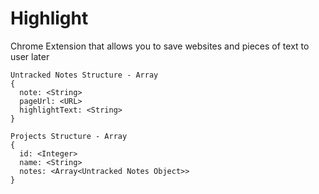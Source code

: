 # Highlight
Chrome Extension that allows you to save websites and pieces of text to user later

```
Untracked Notes Structure - Array
{
  note: <String>
  pageUrl: <URL>
  highlightText: <String>
}

Projects Structure - Array
{
  id: <Integer>
  name: <String>
  notes: <Array<Untracked Notes Object>>
}
```
